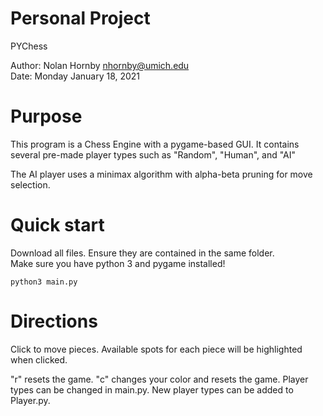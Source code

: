 Personal Project
=======================
PYChess  

Author: Nolan Hornby <nhornby@umich.edu>  
Date: Monday January 18, 2021

# Purpose
This program is a Chess Engine with a pygame-based GUI.
It contains several pre-made player types such as
"Random", "Human", and "AI"

The AI player uses a minimax algorithm with alpha-beta pruning
for move selection.

# Quick start
Download all files. 
Ensure they are contained in the same folder.  
Make sure you have python 3 and pygame installed!
```console
python3 main.py
```

# Directions
Click to move pieces.
Available spots for each piece will be highlighted when clicked.

"r" resets the game.
"c" changes your color and resets the game.
Player types can be changed in main.py.
New player types can be added to Player.py.
